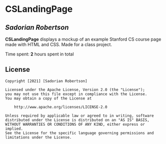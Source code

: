# CSLandingPage

## *Sadorian Robertson*

**CSLandingPage** displays a mockup of an example Stanford CS course page made with HTML and CSS. Made for a class project.

Time spent: **2** hours spent in total

## License

    Copyright [2021] [Sadorian Robertson]

    Licensed under the Apache License, Version 2.0 (the "License");
    you may not use this file except in compliance with the License.
    You may obtain a copy of the License at

        http://www.apache.org/licenses/LICENSE-2.0

    Unless required by applicable law or agreed to in writing, software
    distributed under the License is distributed on an "AS IS" BASIS,
    WITHOUT WARRANTIES OR CONDITIONS OF ANY KIND, either express or implied.
    See the License for the specific language governing permissions and
    limitations under the License.
